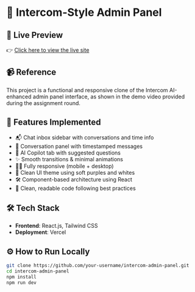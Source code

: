 # 🧠 Intercom-Style Admin Panel 

## 🚀 Live Preview
👉 [Click here to view the live site](https://inter-com-admin-dash-board.vercel.app/)

## 📹 Reference
This project is a functional and responsive clone of the Intercom AI-enhanced admin panel interface, as shown in the demo video provided during the assignment round.

## 📌 Features Implemented

- 📬 Chat inbox sidebar with conversations and time info
- 💬 Conversation panel with timestamped messages
- 🤖 AI Copilot tab with suggested questions
- ✨ Smooth transitions & minimal animations
- 🧑‍💻 Fully responsive (mobile + desktop)
- 🌈 Clean UI theme using soft purples and whites
- 🛠️ Component-based architecture using React
- 📄 Clean, readable code following best practices

## 🛠️ Tech Stack

- **Frontend**: React.js, Tailwind CSS
- **Deployment**: Vercel 


## ⚙️ How to Run Locally

```bash
git clone https://github.com/your-username/intercom-admin-panel.git
cd intercom-admin-panel
npm install
npm run dev
